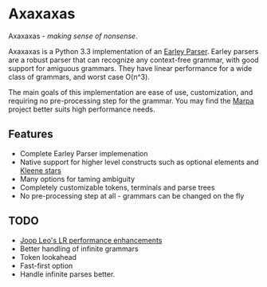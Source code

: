 Axaxaxas
=======================

Axaxaxas - *making sense of nonsense*.

Axaxaxas is a Python 3.3 implementation of an [Earley Parser](https://en.wikipedia.org/wiki/Earley_parser). 
Earley parsers are a robust parser that can recognize any context-free grammar, with good support for amiguous grammars.
They have linear performance for a wide class of grammars, and worst case O(n^3).
  
The main goals of this implementation are ease of use, customization, and requiring no pre-processing step
for the grammar. You may find the 
[Marpa](https://jeffreykegler.github.io/Marpa-web-site/) project better suits high performance needs.

Features
--------
 - Complete Earley Parser implemenation
 - Native support for higher level constructs such as optional elements and [Kleene stars](https://en.wikipedia.org/wiki/Kleene_star)
 - Many options for taming ambiguity
 - Completely customizable tokens, terminals and parse trees
 - No pre-processing step at all - grammars can be changed on the fly
 
TODO
----
 - [Joop Leo's LR performance enhancements](http://loup-vaillant.fr/tutorials/earley-parsing/right-recursion)
 - Better handling of infinite grammars
 - Token lookahead
 - Fast-first option
 - Handle infinite parses better.

